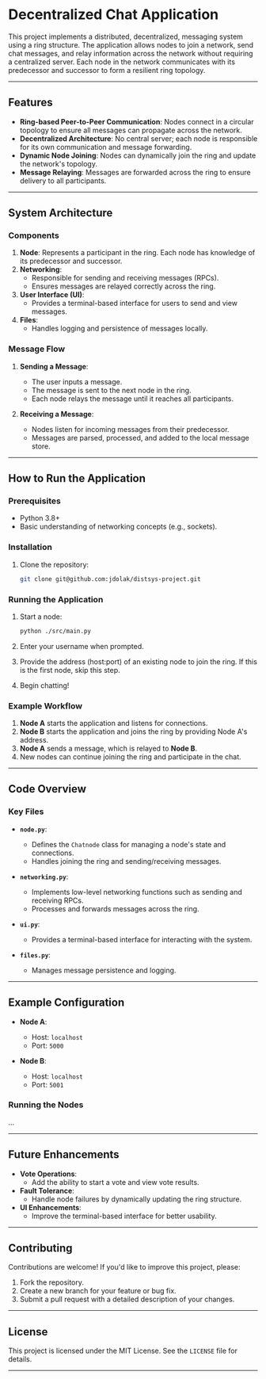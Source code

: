 # Decentralized Chat Application

This project implements a distributed, decentralized, messaging system using a ring structure. The application allows nodes to join a network, send chat messages, and relay information across the network without requiring a centralized server. Each node in the network communicates with its predecessor and successor to form a resilient ring topology.

---

## Features

- **Ring-based Peer-to-Peer Communication**: Nodes connect in a circular topology to ensure all messages can propagate across the network.
- **Decentralized Architecture**: No central server; each node is responsible for its own communication and message forwarding.
- **Dynamic Node Joining**: Nodes can dynamically join the ring and update the network's topology.
- **Message Relaying**: Messages are forwarded across the ring to ensure delivery to all participants.

---

## System Architecture

### Components

1. **Node**: Represents a participant in the ring. Each node has knowledge of its predecessor and successor.
2. **Networking**:
   - Responsible for sending and receiving messages (RPCs).
   - Ensures messages are relayed correctly across the ring.
3. **User Interface (UI)**:
   - Provides a terminal-based interface for users to send and view messages.
4. **Files**:
   - Handles logging and persistence of messages locally.

### Message Flow

1. **Sending a Message**:
   - The user inputs a message.
   - The message is sent to the next node in the ring.
   - Each node relays the message until it reaches all participants.

2. **Receiving a Message**:
   - Nodes listen for incoming messages from their predecessor.
   - Messages are parsed, processed, and added to the local message store.

---

## How to Run the Application

### Prerequisites

- Python 3.8+
- Basic understanding of networking concepts (e.g., sockets).

### Installation

1. Clone the repository:
   ```bash
   git clone git@github.com:jdolak/distsys-project.git
   ```

### Running the Application

1. Start a node:
   ```bash
   python ./src/main.py
   ```

2. Enter your username when prompted.
3. Provide the address (host:port) of an existing node to join the ring. If this is the first node, skip this step.
4. Begin chatting!

### Example Workflow

1. **Node A** starts the application and listens for connections.
2. **Node B** starts the application and joins the ring by providing Node A's address.
3. **Node A** sends a message, which is relayed to **Node B**.
4. New nodes can continue joining the ring and participate in the chat.

---

## Code Overview

### Key Files

- **`node.py`**:
  - Defines the `Chatnode` class for managing a node's state and connections.
  - Handles joining the ring and sending/receiving messages.

- **`networking.py`**:
  - Implements low-level networking functions such as sending and receiving RPCs.
  - Processes and forwards messages across the ring.

- **`ui.py`**:
  - Provides a terminal-based interface for interacting with the system.

- **`files.py`**:
  - Manages message persistence and logging.

---

## Example Configuration

- **Node A**:
  - Host: `localhost`
  - Port: `5000`

- **Node B**:
  - Host: `localhost`
  - Port: `5001`

### Running the Nodes

...

---

## Future Enhancements

- **Vote Operations**:
  - Add the ability to start a vote and view vote results.
- **Fault Tolerance**:
  - Handle node failures by dynamically updating the ring structure.
- **UI Enhancements**:
  - Improve the terminal-based interface for better usability.

---

## Contributing

Contributions are welcome! If you'd like to improve this project, please:

1. Fork the repository.
2. Create a new branch for your feature or bug fix.
3. Submit a pull request with a detailed description of your changes.

---

## License

This project is licensed under the MIT License. See the `LICENSE` file for details.

---

